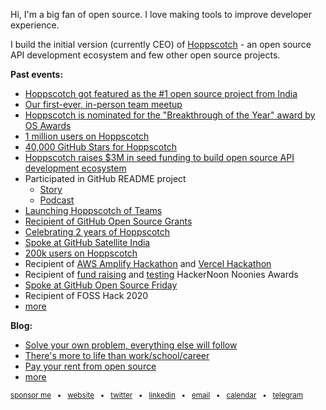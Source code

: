 Hi, I'm a big fan of open source. I love making tools to improve developer experience.

  I build the initial version (currently CEO) of [Hoppscotch](https://github.com/hoppscotch/hoppscotch) - an open source API development ecosystem and few other open source projects.

**Past events:**

- [Hoppscotch got featured as the #1 open source project from India](https://twitter.com/liyasthomas/status/1595863637805379584)
- [Our first-ever, in-person team meetup](https://twitter.com/hoppscotch_io/status/1551955638594310144)
- [Hoppscotch is nominated for the "Breakthrough of the Year" award by OS Awards](https://osawards.com/javascript/#nominees)
- [1 million users on Hoppscotch](https://twitter.com/liyasthomas/status/1514139853390499840)
- [40,000 GitHub Stars for Hoppscotch](https://twitter.com/liyasthomas/status/1506246921324691457)
- [Hoppscotch raises $3M in seed funding to build open source API development ecosystem](https://company.hoppscotch.io/hoppscotch-raises-3m-in-seed-funding-to-build-open-source-api-development-ecosystem)
- Participated in GitHub README project
  - [Story](https://github.com/readme/stories/liyas-thomas)
  - [Podcast](https://github.com/readme/podcast/liyas-thomas)
- [Launching Hoppscotch of Teams](https://company.hoppscotch.io/create-teams-for-collaboration-in-hoppscotch)
- [Recipient of GitHub Open Source Grants](https://github.blog/2021-09-12-recipients-open-source-grants-github-sponsors-india)
- [Celebrating 2 years of Hoppscotch](https://company.hoppscotch.io/hoppscotch-v2)
- [Spoke at GitHub Satellite India](https://githubsatellite.com/sessions/journey-of-a-project-made-in-india-hoppscotch/)
- [200k users on Hoppscotch](https://twitter.com/liyasthomas/status/1375832216689729544)
- Recipient of [AWS Amplify Hackathon](https://liyasthomas.hashnode.dev/savvy-build-better-products-with-customer-feedback) and [Vercel Hackathon](https://liyasthomas.hashnode.dev/ebb-feel-life-again-from-a-new-perspective)
- Recipient of [fund raising](https://noonies.tech/award/hacker-noon-contributor-of-the-year-fundraising) and [testing](https://noonies.tech/award/hacker-noon-contributor-of-the-year-testing) HackerNoon Noonies Awards
- [Spoke at GitHub Open Source Friday](https://dev.to/github/to-be-successful-as-a-developer-you-need-be-consistent-30ob)
- Recipient of FOSS Hack 2020
- [more](https://liyasthomas.com/timeline)

**Blog:**

- [Solve your own problem, everything else will follow](https://liyasthomas.com/blog/solve-your-own-problem)
- [There's more to life than work/school/career](https://liyasthomas.com/blog/more-to-life)
- [Pay your rent from open source](https://liyasthomas.com/blog/pay-your-rent-from-open-source)
- [more](https://dev.to/liyasthomas)

<sub>[sponsor me](https://github.com/sponsors/liyasthomas) &nbsp; • &nbsp; [website](https://liyasthomas.com/) &nbsp; • &nbsp; [twitter](https://twitter.com/liyasthomas) &nbsp; • &nbsp; [linkedin](https://www.linkedin.com/in/liyasthomas/) &nbsp; • &nbsp; [email](mailto:hi@liyasthomas.com) &nbsp; • &nbsp; [calendar](https://calendly.com/liyasthomas/30m) &nbsp; • &nbsp; [telegram](https://t.me/liyasthomas)</sub>

